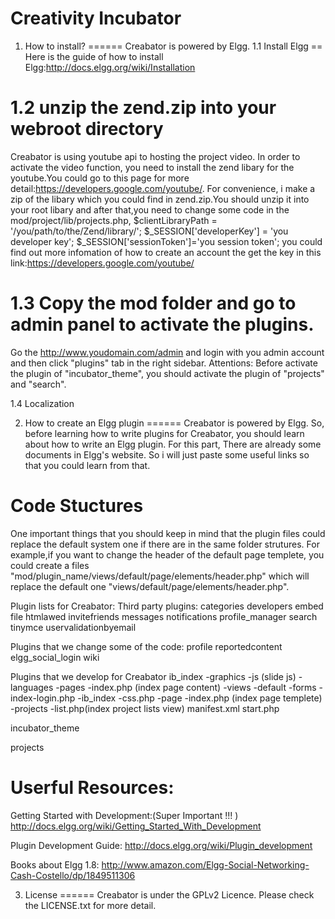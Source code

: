 Creativity Incubator
========
1. How to install?
======
Creabator is powered by Elgg. 
1.1 Install Elgg
==
Here is the guide of how to install Elgg:http://docs.elgg.org/wiki/Installation

1.2 unzip the zend.zip into your webroot directory 
==
Creabator is using youtube api to hosting the project video. In order to activate the video function, you need to install the zend libary for the youtube.You could go to this page for more detail:https://developers.google.com/youtube/.
For convenience, i make a zip of the libary which you could find in zend.zip.You should unzip it into your root libary and after that,you need to change some code in the mod/project/lib/projects.php,
$clientLibraryPath = '/you/path/to/the/Zend/library/';
$_SESSION['developerKey'] = 'you developer key';
$_SESSION['sessionToken']='you session token';
you could find out more infomation of how to create an account the get the key in this link:https://developers.google.com/youtube/

1.3 Copy the mod folder and go to admin panel to activate the plugins.
==
Go the http://www.youdomain.com/admin and login with you admin account and then click "plugins" tab in the right sidebar.
Attentions:
Before activate the plugin of "incubator_theme", you should activate the plugin of "projects" and "search". 

1.4 Localization



2. How to create an Elgg plugin
======
Creabator is powered by Elgg. So, before learning how to write plugins for Creabator, you should learn about how to write an Elgg plugin.
For this part, There are already some documents in Elgg's website. So i will just paste some useful links so that you could learn from that.

Code Stuctures
===
One important things that you should keep in mind that the plugin files could replace the default system one if there are in the same folder strutures. For example,if you want to change the header of the default page templete, you could create a files "mod/plugin_name/views/default/page/elements/header.php" which will replace the default one  "views/default/page/elements/header.php".

Plugin lists for Creabator:
Third party plugins:
categories
developers
embed
file
htmlawed
invitefriends
messages
notifications
profile_manager
search
tinymce
uservalidationbyemail

Plugins that we change some of the code:
profile
reportedcontent
elgg_social_login
wiki

Plugins that we develop for Creabator
ib_index
-graphics
-js (slide js)
-languages
-pages
	-index.php (index page content)
-views
	-default
		-forms
			-index-login.php
		-ib_index
			-css.php
		-page
			-index.php (index page templete)
		-projects
			-list.php(index project lists view)
manifest.xml
start.php 


incubator_theme

projects







Userful Resources:
===
Getting Started with Development:(Super Important !!! ) http://docs.elgg.org/wiki/Getting_Started_With_Development

Plugin Development Guide: http://docs.elgg.org/wiki/Plugin_development

Books about Elgg 1.8: http://www.amazon.com/Elgg-Social-Networking-Cash-Costello/dp/1849511306

3. License
======
Creabator is under the GPLv2 Licence. Please check the LICENSE.txt for more detail.




